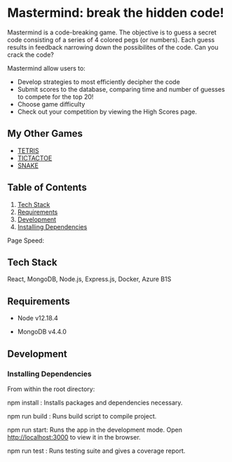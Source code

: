 # Mastermind: break the hidden code!

Mastermind is a code-breaking game. The objective is to guess a secret code consisting of a series of 4 colored pegs (or numbers).
Each guess results in feedback narrowing down the possibilites of the code. Can you crack the code?

Mastermind allow users to:
- Develop strategies to most efficiently decipher the code
- Submit scores to the database, comparing time and number of guesses to compete for the top 20!
- Choose game difficulty
- Check out your competition by viewing the High Scores page.

## My Other Games

  - [TETRIS](https://github.com/coffeesnakes/tetris_JS "Tetris")
  - [TICTACTOE](https://github.com/coffeesnakes/tictactoeJS "Tic-Tac-Toe")
  - [SNAKE](https://github.com/coffeesnakes/snekGame "Snake")


## Table of Contents

1. [Tech Stack](#techstack)
2. [Requirements](#requirements)
3. [Development](#development)
4. [Installing Dependencies](#installingdependencies)




Page Speed:

<!-- <p align="center">
<img src="loadSpeed.jpg" width="60%"></p> -->



## Tech Stack
React, MongoDB, Node.js, Express.js, Docker, Azure B1S

## Requirements


- Node v12.18.4


- MongoDB v4.4.0


## Development

### Installing Dependencies

From within the root directory:

npm install : Installs packages and dependencies necessary.

npm run build : Runs build script to compile project.


npm run start: Runs the app in the development mode.
Open [http://localhost:3000](http://localhost:3000) to view it in the browser.

npm run test : Runs testing suite and gives a coverage report.
